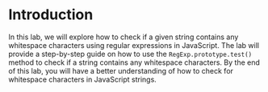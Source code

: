 # Introduction

In this lab, we will explore how to check if a given string contains any whitespace characters using regular expressions in JavaScript. The lab will provide a step-by-step guide on how to use the `RegExp.prototype.test()` method to check if a string contains any whitespace characters. By the end of this lab, you will have a better understanding of how to check for whitespace characters in JavaScript strings.
